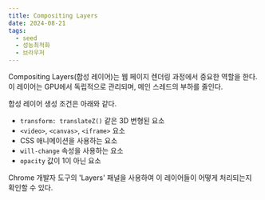 ```yaml
---
title: Compositing Layers
date: 2024-08-21
tags:
  - seed
  - 성능최적화
  - 브라우저
---
```


Compositing Layers(합성 레이어)는 웹 페이지 렌더링 과정에서 중요한 역할을 한다.
이 레이어는 GPU에서 독립적으로 관리되며, 메인 스레드의 부하를 줄인다.

합성 레이어 생성 조건은 아래와 같다.

- `transform: translateZ()` 같은 3D 변형된 요소
- `<video>`, `<canvas>`, `<iframe>` 요소
- CSS 애니메이션을 사용하는 요소
- `will-change` 속성을 사용하는 요소
- `opacity` 값이 1이 아닌 요소

Chrome 개발자 도구의 'Layers' 패널을 사용하여 이 레이어들이 어떻게 처리되는지 확인할 수 있다.
